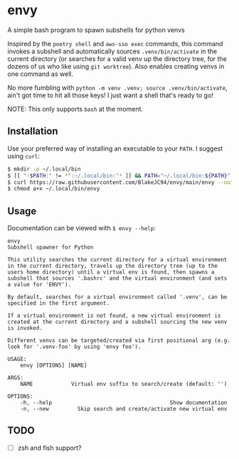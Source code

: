 # envy
A simple bash program to spawn subshells for python venvs

Inspired by the `poetry shell` and `aws-sso exec` commands, this command invokes a subshell and automatically sources `.venv/bin/activate` in the current directory (or searches for a valid venv up the directory tree, for the dozens of us who like using `git worktree`). Also enables creating venvs in one command as well.

No more fumbling with `python -m venv .venv; source .venv/bin/activate`, ain't got time to hit all those keys! I just want a shell that's ready to go!

NOTE: This only supports `bash` at the moment.

## Installation
Use your preferred way of installing an executable to your `PATH`. I suggest using `curl`:
```bash
$ mkdir -p ~/.local/bin
$ [[ ":$PATH:" != *":~/.local/bin:"* ]] && PATH="~/.local/bin:${PATH}"
$ curl https://raw.githubusercontent.com/BlakeJC94/envy/main/envy --output ~/.local/bin/envy
$ chmod a+x ~/.local/bin/envy
```

## Usage
Documentation can be viewed with `$ envy --help`:
```
envy
Subshell spawner for Python

This utility searches the current directory for a virtual environment
in the current directory, travels up the directory tree (up to the
users home directory) until a virtual env is found, then spawns a
subshell that sources '.bashrc' and the virtual environment (and sets
a value for 'ENVY').

By default, searches for a virtual environment called '.venv', can be
specified in the first argument.

If a virtual environment is not found, a new virtual environment is
created at the current directory and a subshell sourcing the new venv
is invoked.

Different venvs can be targeted/created via first positional arg (e.g.
look for '.venv-foo' by using 'envy foo').

USAGE:
    envy [OPTIONS] [NAME]

ARGS:
    NAME            Virtual env suffix to search/create (default: '')

OPTIONS:
    -h, --help                                     Show documentation
    -n, --new         Skip search and create/activate new virtual env
```

## TODO
* [ ] zsh and fish support?
